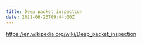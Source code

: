 ```yaml
---
title: Deep packet inspection
date: 2021-06-26T09:44:00Z
---
```


https://en.wikipedia.org/wiki/Deep_packet_inspection
